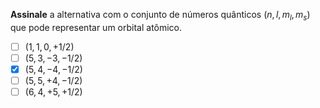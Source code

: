 **Assinale** a alternativa com o conjunto de números quânticos ($n, l, m_l, m_s$) que pode representar um orbital atômico.

- [ ] ($1, 1, 0, +1/2$)
- [ ] ($5, 3, -3, -1/2$)
- [x] ($5, 4, -4, -1/2$)
- [ ] ($5, 5, +4, -1/2$)
- [ ] ($6, 4, +5, +1/2$)